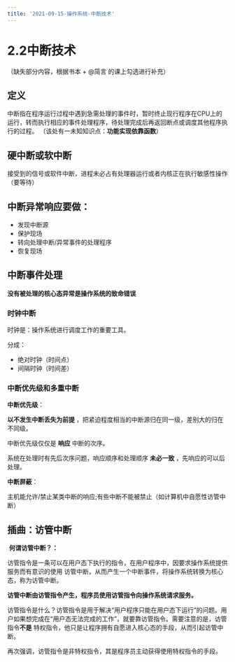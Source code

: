 ```yaml
---
title: '2021-09-15-操作系统-中断技术'
---
```


# 2.2中断技术 

（缺失部分内容，根据书本 + @简言 的课上勾选进行补充）
## 定义
中断指在程序运行过程中遇到急需处理的事件时，暂时终止现行程序在CPU上的运行，转而执行相应的事件处理程序，待处理完成后再返回断点或调度其他程序执行的过程。
（该处有一未知知识点：**功能实现依靠函数**）
## 硬中断或软中断
接受到的信号或软件中断，进程未必占有处理器运行或者内核正在执行敏感性操作（要等待）
## 中断异常响应要做：
+ 发现中断源
+ 保护现场
+ 转向处理中断/异常事件的处理程序
+ 恢复现场
## 中断事件处理
**没有被处理的核心态异常是操作系统的致命错误**
### 时钟中断
时钟是：操作系统进行调度工作的重要工具。

分成：
+ 绝对时钟（时间点）
+ 间隔时钟（时间差）
### 中断优先级和多重中断
**中断优先级**：

**以不发生中断丢失为前提** ，把紧迫程度相当的中断源归在同一级，差别大的归在不同级。


中断优先级仅仅是 **响应** 中断的次序。

系统在处理时有先后次序问题，响应顺序和处理顺序 **未必一致** ，先响应的可以后处理。

**中断屏蔽**：

主机能允许/禁止某类中断的响应;有些中断不能被禁止（如计算机中自愿性访管中断）

## 插曲：访管中断

​	**何谓访管中断？：**

​	访管指令是一条可以在用户态下执行的指令，在用户程序中，因要求操作系统提供服务而有意识的使用	访管中断，从而产生一个中断事件，将操作系统转换为核心态，称为访管中断。

​	**访管中断由访管指令产生，程序员使用访管指令向操作系统请求服务。**

​    访管指令是什么？访管指令是用于解决“用户程序只能在用户态下运行”的问题。用户如果想完成在“用户态无法完成的工作”，就要靠访管指令。需要注意的是，访管指令**不是** 特权指令，他只是让程序拥有自愿进入核心态的手段，从而引起访管中断。

再次强调，访管指令是非特权指令，其是程序员主动获得使用特权指令的手段。

